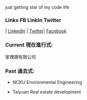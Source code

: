 
just getting star of my code life
### Links FB LinkIn Twitter

| [LinkedIn](https://www.linkedin.com/in/chris1986711/) | [Twitter](https://twitter.com/ChrisCh07549965/)| [Facebook](https://www.facebook.com/profile.php?id=100000216993952/)


### Current 現在進行式:

家裡蹲有限公司

### Past 過去式:

- NCKU Environmental Engineering

- Taiyuan Real estate development